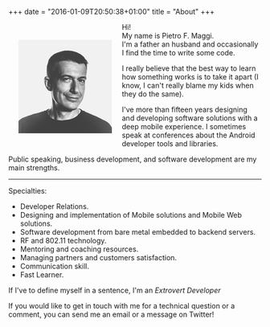 +++
date = "2016-01-09T20:50:38+01:00"
title = "About"
+++

<span style="display:inline; float: left; margin: 20px 20px 20px 20px;">

![Pietro F. Maggi](/images/pfm.png "Pietro F. Maggi")

</span>


Hi!  
My name is Pietro F. Maggi.  
I'm a father an husband and occasionally I find the time to write some code.

I really believe that the best way to learn how something works is to take it apart (I know, I can't really blame my kids when they do the same).

I've more than fifteen years designing and developing software solutions with a deep mobile experience. I sometimes speak at conferences about the Android developer tools and libraries.

Public speaking, business development, and software development are my main strengths.

---

Specialties:

- Developer Relations.
- Designing and implementation of Mobile solutions and Mobile Web solutions.
- Software development from bare metal embedded to backend servers.
- RF and 802.11 technology.
- Mentoring and coaching resources.
- Managing partners and customers satisfaction.
- Communication skill.
- Fast Learner.

If I've to define myself in a sentence, I'm an *Extrovert Developer*

If you would like to get in touch with me for a technical question or a comment, you can send me an email or a message on Twitter!
